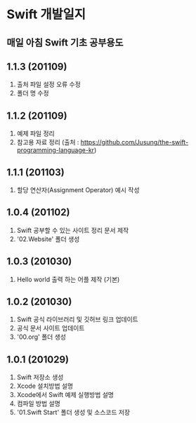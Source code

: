 # Swift 개발일지

## 매일 아침 Swift 기초 공부용도

## 1.1.3 (201109)
1. 출처 파일 설정 오류 수정
2. 폴더 명 수정

## 1.1.2 (201109)
1. 예제 파일 정리
2. 참고용 자료 정리 (출처 : https://github.com/Jusung/the-swift-programming-language-kr)

## 1.1.1 (201103)
1. 할당 연산자(Assignment Operator) 예시 작성

## 1.0.4 (201102)
1. Swift 공부할 수 있는 사이트 정리 문서 제작
2. '02.Website' 폴더 생성

## 1.0.3 (201030)
1. Hello world 출력 하는 어플 제작 (기본)

## 1.0.2 (201030)
1. Swift 공식 라이브러리 및 깃허브 링크 업데이트
2. 공식 문서 사이트 업데이트
3. '00.org' 폴더 생성

## 1.0.1 (201029)
1. Swift 저장소 생성
2. Xcode 설치방법 설명
3. Xcode에서 Swift 예제 실행방법 설명
4. 컴파일 방법 설명
5. '01.Swift Start' 폴더 생성 및 소스코드 저장